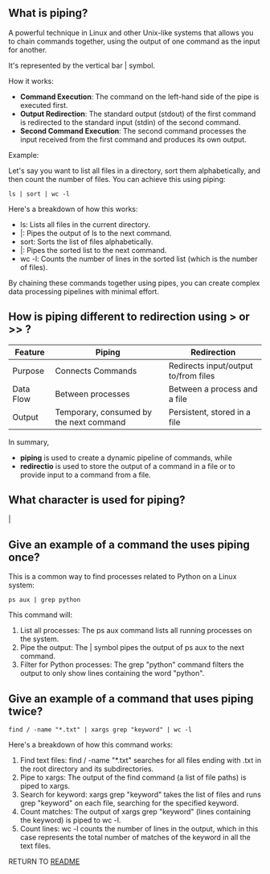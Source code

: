 
## What is piping?

A powerful technique in Linux and other Unix-like systems that allows you to chain commands together, using the output of one command as the input for another. 

It's represented by the vertical bar | symbol.

How it works:

- **Command Execution**: The command on the left-hand side of the pipe is executed first.   
- **Output Redirection**: The standard output (stdout) of the first command is redirected to the standard input (stdin) of the second command.   
- **Second Command Execution**: The second command processes the input received from the first command and produces its own output.


Example:

Let's say you want to list all files in a directory, sort them alphabetically, and then count the number of files. You can achieve this using piping:

```
ls | sort | wc -l
```

Here's a breakdown of how this works:

- ls: Lists all files in the current directory.
- |: Pipes the output of ls to the next command.
- sort: Sorts the list of files alphabetically.
- |: Pipes the sorted list to the next command.
- wc -l: Counts the number of lines in the sorted list (which is the number of files).
  
By chaining these commands together using pipes, you can create complex data processing pipelines with minimal effort.   


## How is piping different to redirection using > or >> ?

| Feature   | Piping    | Redirection   |
|-----------|-----------|---------------|
| Purpose   | Connects Commands | Redirects input/output to/from files  |
| Data Flow | Between processes | Between a process and a file  |
|Output | Temporary, consumed by the next command   | Persistent, stored in a file  |


In summary, 
- **piping** is used to create a dynamic pipeline of commands, while 
- **redirectio** is used to store the output of a command in a file or to provide input to a command from a file.


## What character is used for piping?

|


## Give an example of a command the uses piping once?

This is a common way to find processes related to Python on a Linux system:
```
ps aux | grep python
```
This command will:

1. List all processes: The ps aux command lists all running processes on the system.
2. Pipe the output: The | symbol pipes the output of ps aux to the next command.
3. Filter for Python processes: The grep "python" command filters the output to only show lines containing the word "python".



## Give an example of a command that uses piping twice?

```
find / -name "*.txt" | xargs grep "keyword" | wc -l
```
Here's a breakdown of how this command works:

1. Find text files: find / -name "*.txt" searches for all files ending with .txt in the root directory and its subdirectories.
2. Pipe to xargs: The output of the find command (a list of file paths) is piped to xargs.
3. Search for keyword: xargs grep "keyword" takes the list of files and runs grep "keyword" on each file, searching for the specified keyword.
4. Count matches: The output of xargs grep "keyword" (lines containing the keyword) is piped to wc -l.
5. Count lines: wc -l counts the number of lines in the output, which in this case represents the total number of matches of the keyword in all the text files.



RETURN TO [README](../README.md)